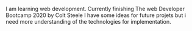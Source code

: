 I am learning web development.
Currently finishing The web Developer Bootcamp 2020 by Colt Steele
I have some ideas for future projets but i need more understanding of the technologies for implementation.
